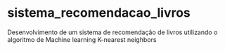 # sistema_recomendacao_livros
Desenvolvimento de um sistema de recomendação de livros utilizando o algoritmo de Machine learning K-nearest neighbors
